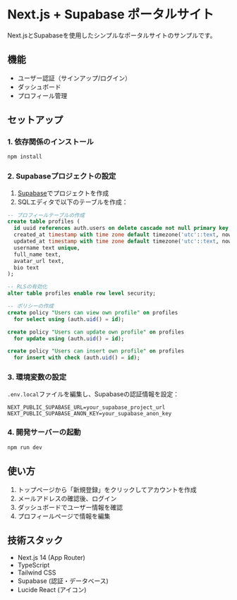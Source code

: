 # Next.js + Supabase ポータルサイト

Next.jsとSupabaseを使用したシンプルなポータルサイトのサンプルです。

## 機能

- ユーザー認証（サインアップ/ログイン）
- ダッシュボード
- プロフィール管理

## セットアップ

### 1. 依存関係のインストール

```bash
npm install
```

### 2. Supabaseプロジェクトの設定

1. [Supabase](https://supabase.com)でプロジェクトを作成
2. SQLエディタで以下のテーブルを作成：

```sql
-- プロフィールテーブルの作成
create table profiles (
  id uuid references auth.users on delete cascade not null primary key,
  created_at timestamp with time zone default timezone('utc'::text, now()) not null,
  updated_at timestamp with time zone default timezone('utc'::text, now()) not null,
  username text unique,
  full_name text,
  avatar_url text,
  bio text
);

-- RLSの有効化
alter table profiles enable row level security;

-- ポリシーの作成
create policy "Users can view own profile" on profiles
  for select using (auth.uid() = id);

create policy "Users can update own profile" on profiles
  for update using (auth.uid() = id);

create policy "Users can insert own profile" on profiles
  for insert with check (auth.uid() = id);
```

### 3. 環境変数の設定

`.env.local`ファイルを編集し、Supabaseの認証情報を設定：

```
NEXT_PUBLIC_SUPABASE_URL=your_supabase_project_url
NEXT_PUBLIC_SUPABASE_ANON_KEY=your_supabase_anon_key
```

### 4. 開発サーバーの起動

```bash
npm run dev
```

## 使い方

1. トップページから「新規登録」をクリックしてアカウントを作成
2. メールアドレスの確認後、ログイン
3. ダッシュボードでユーザー情報を確認
4. プロフィールページで情報を編集

## 技術スタック

- Next.js 14 (App Router)
- TypeScript
- Tailwind CSS
- Supabase (認証・データベース)
- Lucide React (アイコン)